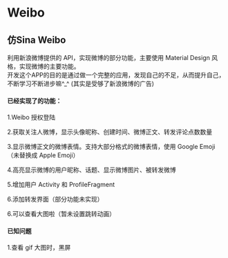 # Weibo
<h2>仿Sina Weibo</h2>
<p>利用新浪微博提供的 API，实现微博的部分功能，主要使用 Material Design 风格，实现微博的主要功能。<br>开发这个APP的目的是通过做一个完整的应用，发现自己的不足，从而提升自己，不断学习不断进步嘛^_^  (其实是受够了新浪微博的广告)</p>
<h4>已经实现了的功能：</h4>
<p>1.Weibo 授权登陆</p>
<p>2.获取关注人微博，显示头像昵称、创建时间、微博正文、转发评论点数数量</p>
<p>3.显示微博正文的微博表情。支持大部分格式的微博表情，使用 Google Emoji（未替换成 Apple Emoji）</p>
<p>4.高亮显示微博的用户昵称、话题、显示微博图片、被转发微博</p>
<p>5.增加用户 Activity 和 ProfileFragment</p>
<p>6.添加转发界面（部分功能未实现）</p>
<p>6.可以查看大图啦（暂未设置跳转动画）</p>

<h4>已知问题</h4>
<p>1.查看 gif 大图时，黑屏</p>